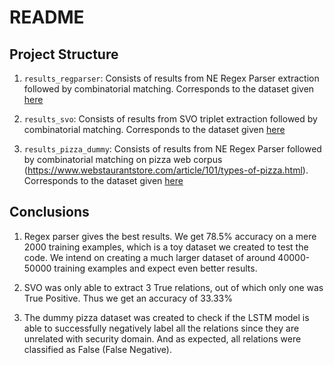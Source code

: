 # README

## Project Structure

1. `results_regparser`: Consists of results from NE Regex Parser extraction followed by combinatorial matching. Corresponds to the dataset given [here](https://github.com/Remorax/IRE-Major-Project/tree/master/OntoEnricher/src/LSTM-implementation/dataset/dataset_regparser) 

2. `results_svo`: Consists of results from SVO triplet extraction followed by combinatorial matching. Corresponds to the dataset given [here](https://github.com/Remorax/IRE-Major-Project/tree/master/OntoEnricher/src/LSTM-implementation/dataset/dataset_svo) 

3. `results_pizza_dummy`: Consists of results from NE Regex Parser followed by combinatorial matching on pizza web corpus (https://www.webstaurantstore.com/article/101/types-of-pizza.html). Corresponds to the dataset given [here](https://github.com/Remorax/IRE-Major-Project/tree/master/OntoEnricher/src/LSTM-implementation/dataset/dataset_pizza_dummy) 

## Conclusions

1. Regex parser gives the best results. We get 78.5% accuracy on a mere 2000 training examples, which is a toy dataset we created to test the code. We intend on creating a much larger dataset of around 40000-50000 training examples and expect even better results.

2. SVO was only able to extract 3 True relations, out of which only one was True Positive. Thus we get an accuracy of 33.33%

3. The dummy pizza dataset was created to check if the LSTM model is able to successfully negatively label all the relations since they are unrelated with security domain. And as expected, all relations were classified as False (False Negative).